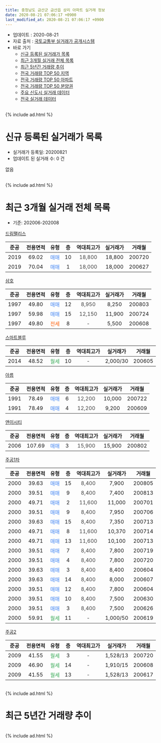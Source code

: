 ```yaml
---
title: 충청남도 금산군 금산읍 상리 아파트 실거래 정보
date: 2020-08-21 07:06:17 +0900
last_modified_at: 2020-08-21 07:06:17 +0900
---
```


* 업데이트 : 2020-08-21
* 자료 출처 : [국토교통부 실거래가 공개시스템](http://rt.molit.go.kr)
* 바로 가기
    * [신규 등록된 실거래가 목록](#신규-등록된-실거래가-목록)
    * [최근 3개월 실거래 전체 목록](#최근-3개월-실거래-전체-목록)
    * [최근 5년간 거래량 추이](#최근-5년간-거래량-추이)
    * [전국 거래량 TOP 50 지역](https://inasie.github.io/apt-trade-info/최근-3개월-전국에서-가장-거래가-많이-발생한-지역)
    * [전국 거래량 TOP 50 아파트](https://inasie.github.io/apt-trade-info/최근-3개월-전국에서-가장-거래가-많이-발생한-아파트)
    * [전국 거래량 TOP 50 분양권](https://inasie.github.io/apt-trade-info/최근-3개월-전국에서-가장-거래가-많이-발생한-분양권)
    * [주요 신도시 실거래 데이터](https://inasie.github.io/apt-trade-info/주요-신도시)
    * [전국 실거래 데이터](https://inasie.github.io/apt-trade-info/전국)
<br>
{% include ad.html %}
<br>

# 신규 등록된 실거래가 목록
* 실거래가 등록일: 20200821
* 업데이트 된 실거래 수: 0 건

없음

<br>
{% include ad.html %}
<br>

# 최근 3개월 실거래 전체 목록
* 기준: 202006-202008


[드림팰리스](https://search.naver.com/search.naver?query=%EC%B6%A9%EC%B2%AD%EB%82%A8%EB%8F%84+%EA%B8%88%EC%82%B0%EA%B5%B0+%EA%B8%88%EC%82%B0%EC%9D%8D+%EC%83%81%EB%A6%AC+%EB%93%9C%EB%A6%BC%ED%8C%B0%EB%A6%AC%EC%8A%A4)

|준공|전용면적|유형|층|역대최고가|실거래가|거래월|
|:---:|:---:|:---:|:---:|:---:|:---:|:---:|
|2019|69.02|<span style="color:#4285f3">매매</span>|10|<span style="color:#444444">18,800</span>|18,800|200720|
|2019|70.04|<span style="color:#4285f3">매매</span>|1|<span style="color:#444444">18,000</span>|18,000|200627|

[삼호](https://search.naver.com/search.naver?query=%EC%B6%A9%EC%B2%AD%EB%82%A8%EB%8F%84+%EA%B8%88%EC%82%B0%EA%B5%B0+%EA%B8%88%EC%82%B0%EC%9D%8D+%EC%83%81%EB%A6%AC+%EC%82%BC%ED%98%B8)

|준공|전용면적|유형|층|역대최고가|실거래가|거래월|
|:---:|:---:|:---:|:---:|:---:|:---:|:---:|
|1997|49.80|<span style="color:#4285f3">매매</span>|12|<span style="color:#444444">8,950</span>|8,250|200803|
|1997|59.98|<span style="color:#4285f3">매매</span>|15|<span style="color:#444444">12,150</span>|11,900|200724|
|1997|49.80|<span style="color:#ff5a00">전세</span>|8|<span style="color:#444444">-</span>|5,500|200608|

[스마트블루](https://search.naver.com/search.naver?query=%EC%B6%A9%EC%B2%AD%EB%82%A8%EB%8F%84+%EA%B8%88%EC%82%B0%EA%B5%B0+%EA%B8%88%EC%82%B0%EC%9D%8D+%EC%83%81%EB%A6%AC+%EC%8A%A4%EB%A7%88%ED%8A%B8%EB%B8%94%EB%A3%A8)

|준공|전용면적|유형|층|역대최고가|실거래가|거래월|
|:---:|:---:|:---:|:---:|:---:|:---:|:---:|
|2014|48.52|<span style="color:#34a853">월세</span>|10|<span style="color:#444444">-</span>|2,000/30|200605|

[아름](https://search.naver.com/search.naver?query=%EC%B6%A9%EC%B2%AD%EB%82%A8%EB%8F%84+%EA%B8%88%EC%82%B0%EA%B5%B0+%EA%B8%88%EC%82%B0%EC%9D%8D+%EC%83%81%EB%A6%AC+%EC%95%84%EB%A6%84)

|준공|전용면적|유형|층|역대최고가|실거래가|거래월|
|:---:|:---:|:---:|:---:|:---:|:---:|:---:|
|1991|78.49|<span style="color:#4285f3">매매</span>|6|<span style="color:#444444">12,200</span>|10,000|200722|
|1991|78.49|<span style="color:#4285f3">매매</span>|4|<span style="color:#444444">12,200</span>|9,200|200609|

[앤이시티](https://search.naver.com/search.naver?query=%EC%B6%A9%EC%B2%AD%EB%82%A8%EB%8F%84+%EA%B8%88%EC%82%B0%EA%B5%B0+%EA%B8%88%EC%82%B0%EC%9D%8D+%EC%83%81%EB%A6%AC+%EC%95%A4%EC%9D%B4%EC%8B%9C%ED%8B%B0)

|준공|전용면적|유형|층|역대최고가|실거래가|거래월|
|:---:|:---:|:---:|:---:|:---:|:---:|:---:|
|2006|107.69|<span style="color:#4285f3">매매</span>|3|<span style="color:#444444">15,900</span>|15,900|200802|

[주공1차](https://search.naver.com/search.naver?query=%EC%B6%A9%EC%B2%AD%EB%82%A8%EB%8F%84+%EA%B8%88%EC%82%B0%EA%B5%B0+%EA%B8%88%EC%82%B0%EC%9D%8D+%EC%83%81%EB%A6%AC+%EC%A3%BC%EA%B3%B51%EC%B0%A8)

|준공|전용면적|유형|층|역대최고가|실거래가|거래월|
|:---:|:---:|:---:|:---:|:---:|:---:|:---:|
|2000|39.63|<span style="color:#4285f3">매매</span>|15|<span style="color:#444444">8,400</span>|7,900|200805|
|2000|39.51|<span style="color:#4285f3">매매</span>|9|<span style="color:#444444">8,400</span>|7,400|200813|
|2000|49.71|<span style="color:#4285f3">매매</span>|2|<span style="color:#444444">11,600</span>|11,000|200701|
|2000|39.51|<span style="color:#4285f3">매매</span>|9|<span style="color:#444444">8,400</span>|7,950|200706|
|2000|39.63|<span style="color:#4285f3">매매</span>|15|<span style="color:#444444">8,400</span>|7,350|200713|
|2000|49.71|<span style="color:#4285f3">매매</span>|8|<span style="color:#444444">11,600</span>|10,370|200714|
|2000|49.71|<span style="color:#4285f3">매매</span>|13|<span style="color:#444444">11,600</span>|10,100|200713|
|2000|39.51|<span style="color:#4285f3">매매</span>|7|<span style="color:#444444">8,400</span>|7,800|200719|
|2000|39.51|<span style="color:#4285f3">매매</span>|4|<span style="color:#444444">8,400</span>|7,800|200720|
|2000|39.63|<span style="color:#4285f3">매매</span>|3|<span style="color:#444444">8,400</span>|8,400|200604|
|2000|39.63|<span style="color:#4285f3">매매</span>|14|<span style="color:#444444">8,400</span>|8,000|200607|
|2000|39.51|<span style="color:#4285f3">매매</span>|12|<span style="color:#444444">8,400</span>|7,800|200604|
|2000|39.51|<span style="color:#4285f3">매매</span>|10|<span style="color:#444444">8,400</span>|7,500|200630|
|2000|39.51|<span style="color:#4285f3">매매</span>|3|<span style="color:#444444">8,400</span>|7,500|200626|
|2000|59.91|<span style="color:#34a853">월세</span>|11|<span style="color:#444444">-</span>|1,000/50|200619|

[주공2](https://search.naver.com/search.naver?query=%EC%B6%A9%EC%B2%AD%EB%82%A8%EB%8F%84+%EA%B8%88%EC%82%B0%EA%B5%B0+%EA%B8%88%EC%82%B0%EC%9D%8D+%EC%83%81%EB%A6%AC+%EC%A3%BC%EA%B3%B52)

|준공|전용면적|유형|층|역대최고가|실거래가|거래월|
|:---:|:---:|:---:|:---:|:---:|:---:|:---:|
|2009|41.55|<span style="color:#34a853">월세</span>|3|<span style="color:#444444">-</span>|1,528/13|200720|
|2009|46.90|<span style="color:#34a853">월세</span>|14|<span style="color:#444444">-</span>|1,910/15|200608|
|2009|41.55|<span style="color:#34a853">월세</span>|13|<span style="color:#444444">-</span>|1,528/13|200617|


<br>
{% include ad.html %}
<br>

# 최근 5년간 거래량 추이


<div style="width:100%;">
    <canvas id="deal_progress" height="200"></canvas>
</div>

<script>
new Chart(document.getElementById("deal_progress"), {
    type: 'line',
    data: {
        labels: ['201508','201509','201510','201511','201512','201601','201602','201603','201604','201605','201606','201607','201608','201609','201610','201611','201612','201701','201702','201703','201704','201705','201706','201707','201708','201709','201710','201711','201712','201801','201802','201803','201804','201805','201806','201807','201808','201809','201810','201811','201812','201901','201902','201903','201904','201905','201906','201907','201908','201909','201910','201911','201912','202001','202002','202003','202004','202005','202006','202007','202008'],
        datasets: [{
            label: '매매',
            pointRadius: 1,
            data: [33, 25, 31, 24, 20, 5, 15, 13, 8, 18, 17, 8, 11, 9, 16, 11, 4, 11, 9, 21, 7, 3, 7, 12, 11, 6, 10, 15, 5, 15, 6, 11, 15, 9, 13, 5, 4, 7, 9, 13, 9, 6, 5, 12, 4, 7, 11, 8, 6, 4, 12, 20, 14, 13, 15, 17, 8, 13, 7, 10, 4],
            borderColor: "rgba(255, 201, 14, 1)",
            backgroundColor: "rgba(255, 201, 14, 0.5)",
            fill: false,
            lineTension: 0
        },{
            label: '전월세',
            pointRadius: 1,
            data: [10, 12, 19, 18, 9, 17, 10, 13, 9, 4, 13, 14, 9, 11, 9, 6, 8, 2, 7, 9, 12, 26, 7, 14, 7, 6, 5, 7, 3, 8, 3, 12, 8, 7, 4, 8, 6, 6, 10, 1, 8, 6, 3, 6, 10, 34, 6, 7, 8, 4, 19, 7, 3, 9, 5, 7, 10, 7, 5, 1, 0],
            borderColor: "rgba(0, 141, 185, 1)",
            backgroundColor: "rgba(0, 141, 185, 0.5)",
            fill: false,
            lineTension: 0
        }
        ]
    },
    options: {
        responsive: true,
        title: {
            display: false
        },
        tooltips: {
            mode: 'index',
            intersect: false
        },
        hover: {
            mode: 'nearest',
            intersect: true
        },
        scales: {
            xAxes: [{
                display: true,
                scaleLabel: {
                    display: true,
                    labelString: '년/월'
                }
            }],
            yAxes: [{
                display: true,
                ticks: {
                    suggestedMin: 0,
                },
                scaleLabel: {
                    display: true,
                    labelString: '실거래 수'
                }
            }]
        }
    }
});

</script>


<br>
{% include ad.html %}
<br>


